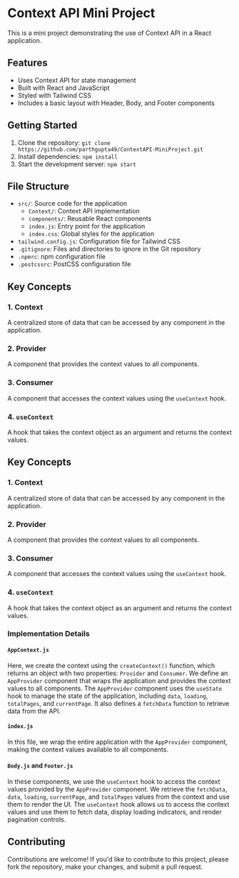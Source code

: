 # Context API Mini Project

This is a mini project demonstrating the use of Context API in a React application.

## Features

* Uses Context API for state management
* Built with React and JavaScript
* Styled with Tailwind CSS
* Includes a basic layout with Header, Body, and Footer components

## Getting Started

1. Clone the repository: `git clone https://github.com/parthgupta49/ContextAPI-MiniProject.git`
2. Install dependencies: `npm install`
3. Start the development server: `npm start`

## File Structure

* `src/`: Source code for the application
	+ `Context/`: Context API implementation
	+ `components/`: Reusable React components
	+ `index.js`: Entry point for the application
	+ `index.css`: Global styles for the application
* `tailwind.config.js`: Configuration file for Tailwind CSS
* `.gitignore`: Files and directories to ignore in the Git repository
* `.npmrc`: npm configuration file
* `.postcssrc`: PostCSS configuration file

## Key Concepts

### 1. Context
A centralized store of data that can be accessed by any component in the application.

### 2. Provider
A component that provides the context values to all components.

### 3. Consumer
A component that accesses the context values using the `useContext` hook.

### 4. `useContext`
A hook that takes the context object as an argument and returns the context values.

## Key Concepts

### 1. Context
A centralized store of data that can be accessed by any component in the application.

### 2. Provider
A component that provides the context values to all components.

### 3. Consumer
A component that accesses the context values using the `useContext` hook.

### 4. `useContext`
A hook that takes the context object as an argument and returns the context values.

### Implementation Details

#### `AppContext.js`
Here, we create the context using the `createContext()` function, which returns an object with two properties: `Provider` and `Consumer`. We define an `AppProvider` component that wraps the application and provides the context values to all components. The `AppProvider` component uses the `useState` hook to manage the state of the application, including `data`, `loading`, `totalPages`, and `currentPage`. It also defines a `fetchData` function to retrieve data from the API.

#### `index.js`
In this file, we wrap the entire application with the `AppProvider` component, making the context values available to all components.

#### `Body.js` and `Footer.js`
In these components, we use the `useContext` hook to access the context values provided by the `AppProvider` component. We retrieve the `fetchData`, `data`, `loading`, `currentPage`, and `totalPages` values from the context and use them to render the UI. The `useContext` hook allows us to access the context values and use them to fetch data, display loading indicators, and render pagination controls.

## Contributing

Contributions are welcome! If you'd like to contribute to this project, please fork the repository, make your changes, and submit a pull request.